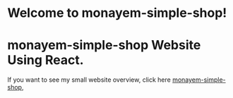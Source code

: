 # 

# Welcome to monayem-simple-shop!
# monayem-simple-shop  Website Using React.
If you want to see my small website overview, click here [monayem-simple-shop](https://monayem-simple-shop.netlify.app/),
